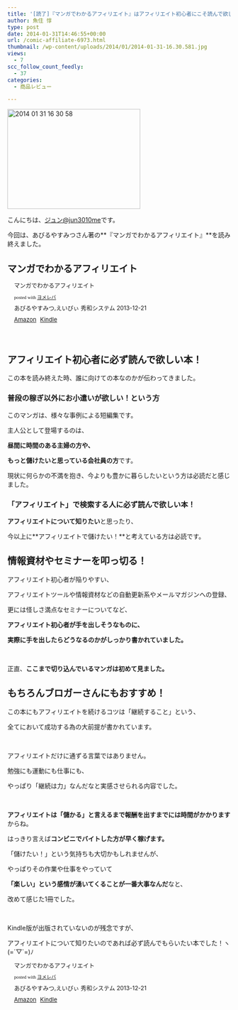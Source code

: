 ```yaml
---
title: '[読了]『マンガでわかるアフィリエイト』はアフィリエイト初心者にこそ読んで欲しい1冊でした'
author: 魚住 惇
type: post
date: 2014-01-31T14:46:55+00:00
url: /comic-affiliate-6973.html
thumbnail: /wp-content/uploads/2014/01/2014-01-31-16.30.581.jpg
views:
  - 7
scc_follow_count_feedly:
  - 37
categories:
  - 商品レビュー

---
```

<img decoding="async" loading="lazy" title="2014-01-31 16.30.58.jpg" src="/wp-content/uploads/2014/01/2014-01-31-16.30.58.jpg" alt="2014 01 31 16 30 58" width="300" height="225" border="0" />

<!--more-->

こんにちは、[ジュン@jun3010me][1]です。

今回は、あびるやすみつさん著の**『マンガでわかるアフィリエイト』**を読み終えました。

## マンガでわかるアフィリエイト

<div class="booklink-box" style="text-align: left; padding-bottom: 20px; font-size: small; /zoom: 1; overflow: hidden;">
  <div class="booklink-image" style="float: left; margin: 0 15px 10px 0;">
    <a name="booklink" href="http://www.amazon.co.jp/exec/obidos/asin/4798040223/jn050191-22/" rel="nofollow" target="_blank"></a><img decoding="async" style="border: none;" src="http://ecx.images-amazon.com/images/I/51OZBJD2jpL._SL160_.jpg" alt="" />
  </div>
  <div class="booklink-info" style="line-height: 120%; /zoom: 1; overflow: hidden;">
    <div class="booklink-name" style="margin-bottom: 10px; line-height: 120%;">
      <a name="booklink" href="http://www.amazon.co.jp/exec/obidos/asin/4798040223/jn050191-22/" rel="nofollow" target="_blank"></a>マンガでわかるアフィリエイト</p>
      <div class="booklink-powered-date" style="font-size: 8pt; margin-top: 5px; font-family: verdana; line-height: 120%;">
        posted with <a href="http://yomereba.com" rel="nofollow" target="_blank">ヨメレバ</a>
      </div>
    </div>
    <div class="booklink-detail" style="margin-bottom: 5px;">
      あびるやすみつ,えいびぃ 秀和システム 2013-12-21
    </div>
    <div class="booklink-link2" style="margin-top: 10px;">
      <div class="shoplinkamazon" style="display: inline; margin-right: 5px;">
        <a title="アマゾン" href="http://www.amazon.co.jp/exec/obidos/asin/4798040223/jn050191-22/" rel="nofollow" target="_blank">Amazon</a>
      </div>
      <div class="shoplinkkindle" style="display: inline; margin-right: 5px;">
        <a href="http://www.amazon.co.jp/gp/search?keywords=%83%7D%83%93%83K%82%C5%82%ED%82%A9%82%E9%83A%83t%83B%83%8A%83G%83C%83g&__mk_ja_JP=%83J%83%5E%83J%83i&url=node%3D2275256051&tag=jn050191-22" rel="nofollow" target="_blank">Kindle</a>
      </div>
    </div>
  </div>
  <div class="booklink-footer" style="clear: left;">
     
  </div>
</div>

## アフィリエイト初心者に必ず読んで欲しい本！

この本を読み終えた時、誰に向けての本なのかが伝わってきました。

### 普段の稼ぎ以外にお小遣いが欲しい！という方

このマンガは、様々な事例による短編集です。

主人公として登場するのは、

**昼間に時間のある主婦の方や、**

**もっと儲けたいと思っている会社員の方**です。

現状に何らかの不満を抱き、今よりも豊かに暮らしたいという方は必読だと感じました。

### 「アフィリエイト」で検索する人に必ず読んで欲しい本！

**アフィリエイトについて知りたい**と思ったり、

今以上に**アフィリエイトで儲けたい！**と考えている方は必読です。

## 情報資材やセミナーを叩っ切る！

アフィリエイト初心者が陥りやすい、

アフィリエイトツールや情報資材などの自動更新系やメールマガジンへの登録、

更には怪しさ満点なセミナーについてなど、

**アフィリエイト初心者が手を出しそうなものに、**

**実際に手を出したらどうなるのかがしっかり書かれていました。**

 

正直、**ここまで切り込んでいるマンガは初めて見ました。**

## もちろんブロガーさんにもおすすめ！

この本にもアフィリエイトを続けるコツは「継続すること」という、

全てにおいて成功する為の大前提が書かれています。

 

アフィリエイトだけに通ずる言葉ではありません。

勉強にも運動にも仕事にも、

やっぱり「継続は力」なんだなと実感させられる内容でした。

 

**アフィリエイトは「儲かる」と言えるまで報酬を出すまでには時間がかかります**からね。

はっきり言えば**コンビニでバイトした方が早く稼げます。**

「儲けたい！」という気持ちも大切かもしれませんが、

やっぱりその作業や仕事をやっていて

**「楽しい」という感情が湧いてくることが一番大事なんだ**なと、

改めて感じた1冊でした。

 

Kindle版が出版されていないのが残念ですが、

アフィリエイトについて知りたいのであれば必ず読んでもらいたい本でした！ヽ(=´▽\`=)ﾉ

<div class="booklink-box" style="text-align: left; padding-bottom: 20px; font-size: small; /zoom: 1; overflow: hidden;">
  <div class="booklink-image" style="float: left; margin: 0 15px 10px 0;">
    <a name="booklink" href="http://www.amazon.co.jp/exec/obidos/asin/4798040223/jn050191-22/" rel="nofollow" target="_blank"></a><img decoding="async" style="border: none;" src="http://ecx.images-amazon.com/images/I/51OZBJD2jpL._SL160_.jpg" alt="" />
  </div>
  <div class="booklink-info" style="line-height: 120%; /zoom: 1; overflow: hidden;">
    <div class="booklink-name" style="margin-bottom: 10px; line-height: 120%;">
      <a name="booklink" href="http://www.amazon.co.jp/exec/obidos/asin/4798040223/jn050191-22/" rel="nofollow" target="_blank"></a>マンガでわかるアフィリエイト</p>
      <div class="booklink-powered-date" style="font-size: 8pt; margin-top: 5px; font-family: verdana; line-height: 120%;">
        posted with <a href="http://yomereba.com" rel="nofollow" target="_blank">ヨメレバ</a>
      </div>
    </div>
    <div class="booklink-detail" style="margin-bottom: 5px;">
      あびるやすみつ,えいびぃ 秀和システム 2013-12-21
    </div>
    <div class="booklink-link2" style="margin-top: 10px;">
      <div class="shoplinkamazon" style="display: inline; margin-right: 5px;">
        <a title="アマゾン" href="http://www.amazon.co.jp/exec/obidos/asin/4798040223/jn050191-22/" rel="nofollow" target="_blank">Amazon</a>
      </div>
      <div class="shoplinkkindle" style="display: inline; margin-right: 5px;">
        <a href="http://www.amazon.co.jp/gp/search?keywords=%83%7D%83%93%83K%82%C5%82%ED%82%A9%82%E9%83A%83t%83B%83%8A%83G%83C%83g&__mk_ja_JP=%83J%83%5E%83J%83i&url=node%3D2275256051&tag=jn050191-22" rel="nofollow" target="_blank">Kindle</a>
      </div>
    </div>
  </div>
  <div class="booklink-footer" style="clear: left;">
     
  </div>
</div>

 [1]: https://twitter.com/jun3010me